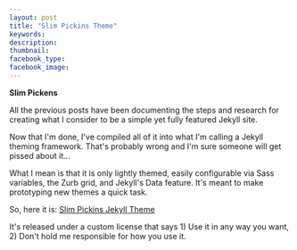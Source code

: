 ```yaml
---
layout: post
title: "Slim Pickins Theme"
keywords:
description:
thumbnail:
facebook_type:
facebook_image:
---
```

**Slim Pickens**

All the previous posts have been documenting the steps and research for creating what I consider to be a simple yet fully featured Jekyll site.

Now that I'm done, I've compiled all of it into what I'm calling a Jekyll theming framework. That's probably wrong and I'm sure someone will get pissed about it...

What I mean is that it is only lightly themed, easily configurable via Sass variables, the Zurb grid, and Jekyll's Data feature. It's meant to make prototyping new themes a quick task.

So, here it is: [Slim Pickins Jekyll Theme](https://github.com/chrisanthropic/slim-pickins-jekyll-theme)

It's released under a custom license that says 1) Use it in any way you want, 2) Don't hold me responsible for how you use it.


